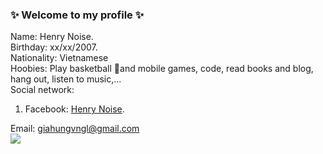 ### ✨ Welcome to my profile ✨

Name: Henry Noise.  
Birthday: xx/xx/2007.  
Nationality: Vietnamese  
Hoobies: Play basketball 🏀and mobile games, code, read books and blog, hang out, listen to music,...  
Social network:  
1. Facebook: [Henry Noise](https://www.facebook.com/henry.so.noise).  
  
Email: giahungvngl@gmail.com  
![](https://komarev.com/ghpvc/?username=your-github-username&color=efcac2)

